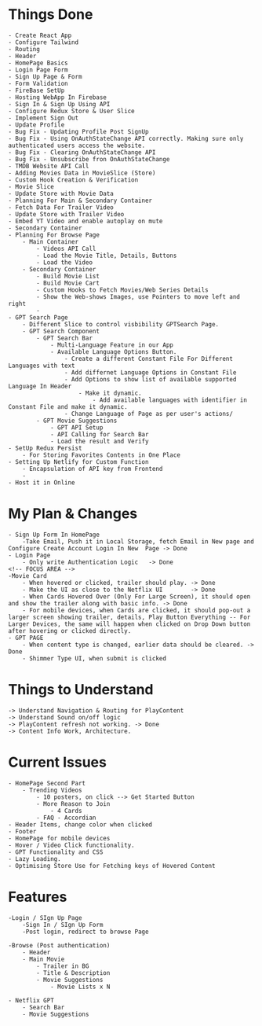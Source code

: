 # Things Done
    - Create React App
    - Configure Tailwind
    - Routing
    - Header
    - HomePage Basics 
    - Login Page Form
    - Sign Up Page & Form
    - Form Validation 
    - FireBase SetUp
    - Hosting WebApp In Firebase
    - Sign In & Sign Up Using API
    - Configure Redux Store & User Slice
    - Implement Sign Out
    - Update Profile 
    - Bug Fix - Updating Profile Post SignUp
    - Bug Fix - Using OnAuthStateChange API correctly. Making sure only authenticated users access the website. 
    - Bug Fix - Clearing OnAuthStateChange API 
    - Bug Fix - Unsubscribe fron OnAuthStateChange
    - TMDB Website API Call 
    - Adding Movies Data in MovieSlice (Store)
    - Custom Hook Creation & Verification
    - Movie Slice
    - Update Store with Movie Data
    - Planning For Main & Secondary Container
    - Fetch Data For Trailer Video
    - Update Store with Trailer Video
    - Embed YT Video and enable autoplay on mute
    - Secondary Container
    - Planning For Browse Page
        - Main Container
            - Videos API Call
            - Load the Movie Title, Details, Buttons
            - Load the Video
        - Secondary Container
            - Build Movie List
            - Build Movie Cart
            - Custom Hooks to Fetch Movies/Web Series Details
            - Show the Web-shows Images, use Pointers to move left and right
            -
    - GPT Search Page
        - Different Slice to control visbibility GPTSearch Page.      
        - GPT Search Component
            - GPT Search Bar
                - Multi-Language Feature in our App
                - Available Language Options Button.
                    - Create a different Constant File For Different Languages with text
                    - Add differnet Language Options in Constant File
                    - Add Options to show list of available supported Language In Header
                        - Make it dynamic.
                            - Add available languages with identifier in Constant File and make it dynamic.
                    - Change Language of Page as per user's actions/
            - GPT Movie Suggestions
                - GPT API Setup
                - API Calling for Search Bar
                - Load the result and Verify
    - SetUp Redux Persist
        - For Storing Favorites Contents in One Place
    - Setting Up Netlify for Custom Function
        - Encapsulation of API key from Frontend
        - 
    - Host it in Online


# My Plan & Changes
    - Sign Up Form In HomePage
        -Take Email, Push it in Local Storage, fetch Email in New page and Configure Create Account Login In New  Page -> Done
    - Login Page
        - Only write Authentication Logic   -> Done
    <!-- FOCUS AREA -->
    -Movie Card
        - When hovered or clicked, trailer should play. -> Done
        - Make the UI as close to the Netflix UI        -> Done
        - When Cards Hovered Over (Only For Large Screen), it should open and show the trailer along with basic info. -> Done
        - For mobile devices, when Cards are clicked, it should pop-out a larger screen showing trailer, details, Play Button Everything -- For Larger Devices, the same will happen when clicked on Drop Down button after hovering or clicked directly.
    - GPT PAGE
        - When content type is changed, earlier data should be cleared. -> Done
        - Shimmer Type UI, when submit is clicked



# Things to Understand
    -> Understand Navigation & Routing for PlayContent
    -> Understand Sound on/off logic
    -> PlayContent refresh not working. -> Done
    -> Content Info Work, Architecture.

# Current Issues
    - HomePage Second Part
        - Trending Videos
            - 10 posters, on click --> Get Started Button
            - More Reason to Join 
                - 4 Cards
            - FAQ - Accordian 
    - Header Items, change color when clicked
    - Footer
    - HomePage for mobile devices
    - Hover / Video Click functionality.
    - GPT Functionality and CSS
    - Lazy Loading.
    - Optimising Store Use for Fetching keys of Hovered Content

    
# Features
    -Login / SIgn Up Page
        -Sign In / SIgn Up Form
        -Post login, redirect to browse Page
        
    -Browse (Post authentication)
        - Header
        - Main Movie
            - Trailer in BG
            - Title & Description
            - Movie Suggestions
                - Movie Lists x N

    - Netflix GPT
        - Search Bar
        - Movie Suggestions